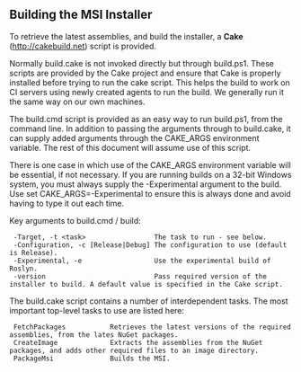 ## Building the MSI Installer

To retrieve the latest assemblies, and build the installer, a **Cake** (http://cakebuild.net) script is provided.

Normally build.cake is not invoked directly but through build.ps1.
These scripts are provided by the Cake project and ensure that Cake is properly installed before trying to run the cake script. 
This helps the build to work on CI servers using newly created agents to run the build. We generally run it the same way on our own machines.

The build.cmd script is provided as an easy way to run build.ps1, from the command line.
In addition to passing the arguments through to build.cake, it can supply added arguments
through the CAKE_ARGS environment variable. The rest of this document will assume use of this script.

There is one case in which use of the CAKE_ARGS environment variable will be essential, if not necessary.
If you are running builds on a 32-bit Windows system, you must always supply the -Experimental argument
to the build. Use set CAKE_ARGS=-Experimental to ensure this is always done and avoid having to type
it out each time.

Key arguments to build.cmd / build:

```
 -Target, -t <task>                 The task to run - see below.
 -Configuration, -c [Release|Debug] The configuration to use (default is Release).
 -Experimental, -e                  Use the experimental build of Roslyn.
 -version                           Pass required version of the installer to build. A default value is specified in the Cake script.
 ```

The build.cake script contains a number of interdependent tasks. The most 
important top-level tasks to use are listed here:

```
 FetchPackages           Retrieves the latest versions of the required assemblies, from the lates NuGet packages.
 CreateImage             Extracts the assemblies from the NuGet packages, and adds other required files to an image directory.
 PackageMsi              Builds the MSI.
```